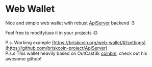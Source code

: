 #  Web Wallet
Nice and simple web wallet with robust [ApiServer](https://github.com/briskcoin-project/ApiServer) backend :3

Feel free to modify/use it in your projects :D

P.s. Working example [https://briskcoin.org/web-wallet/#/settings](https://github.com/briskcoin-project/ApiServer)  
P.s.s This wallet heavily based on OutCast3k [coinbin](http://github.com/OutCast3k/coinbin), check out his awesome github!
